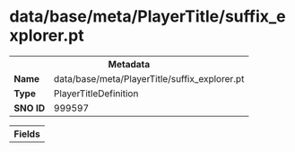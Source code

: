 <h1>data/base/meta/PlayerTitle/suffix_explorer.pt</h1><table><tr><th colspan="100%">Metadata</th></tr><tr><td><b>Name</b></td><td>data/base/meta/PlayerTitle/suffix_explorer.pt</td></tr><tr><td><b>Type</b></td><td>PlayerTitleDefinition</td></tr><tr><td><b>SNO ID</b></td><td>999597</td></tr></table>

<table><tr><th colspan="100%">Fields</th></tr></table>


